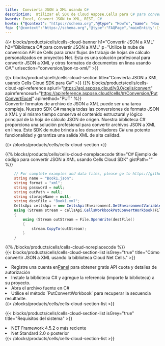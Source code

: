 ```yaml
---
title:  Convierta JSON a XML usando C#
description:  Utilizar el SDK de Cloud Aspose.Cells para C# para convertir un archivo de formato JSON a un archivo de formato XML.
kwords: Excel, Convert JSON to XML, REST, C#
howto: {"@context": "https://schema.org","@type": "HowTo","name": "How to convert JSON to XML using the Cells Cloud Net library.","description": "How to convert JSON to XML using the Cells Cloud Net library.","image": {"@type": "ImageObject"},"url": "/net/conversion/json-to-xml/","step": [{ "@type": "HowToStep","name": "How to convert JSON to XML using the Cells Cloud Net library. step 1", "image": {"@type": "ImageObject",},"url": "/net/conversion/json-to-xml/","text": "Register an account at <a href='https://dashboard.aspose.cloud/'>Dashboard</a> to get free API quota & authorization details",},{ "@type": "HowToStep","name": "How to convert JSON to XML using the Cells Cloud Net library. step 1", "image": {"@type": "ImageObject",},"url": "/net/conversion/json-to-xml/","text": "Install C# library and add the reference (import the library) to your project.",},{ "@type": "HowToStep","name": "How to convert JSON to XML using the Cells Cloud Net library. step 1", "image": {"@type": "ImageObject",},"url": "/net/conversion/json-to-xml/","text": "Open the source file in C#",},{ "@type": "HowToStep","name": "How to convert JSON to XML using the Cells Cloud Net library. step 1", "image": {"@type": "ImageObject",},"url": "/net/conversion/json-to-xml/","text": "Use the `PutConvertWorkbook` method to retrieve the resulting stream.",}, ],"supply": {"@type": "HowToSupply","name": "document"},"tool": [{"@type": "HowToTool","name": "Visual Studio, Visual Studio Code, Rider "},{"@type": "HowToTool","name": "Aspose Cells"}],"totalTime": "PT6M"}
fqa: {"@context":"https://schema.org","@type":"FAQPage","mainEntity":[{"@type":"Question","name":"Why convert file formats in C# using REST API?","acceptedAnswer":{"@type":"Answer","text":"Documents are encoded in many ways, and some files may be incompatible with the software you use. To open and read such files, just convert them to appropriate file formats.<br/><ol><li>Install .NET SDK and add the reference (import the library) to your project.</li><li>Open the source file in C# using REST API.</li><li>Call the PutConvertWorkbookRequest() method, passing an output filename with required extension.</li><li>Get the result of conversion as a separate file.</li></ol>"}},{"@type":"Question","name":"What file formats can I convert with your C# library?","acceptedAnswer":{"@type":"Answer","text":"We support a variety of file formats for conversion using .NET library, including XLSX, Excel, xls , PDF, CSV, HTML, Markdown, XML, PNG, JPG, TIFF, Json, TXT and many more."}},{"@type":"Question","name":"What is the maximum allowed file size for conversion using this .NET library?","acceptedAnswer":{"@type":"Answer","text":"There are no file size limits for format conversions using .NET library."}}]}
---
```

{{< blocks/products/cells/cells-cloud-banner h1="Convertir JSON a XML" h2="Biblioteca C# para convertir JSON a XML" p="Utilice la nube de conversión API de Cells para crear flujos de trabajo de hojas de cálculo personalizados en proyectos Net. Esta es una solución profesional para convertir JSON a XML y otros formatos de documentos en línea usando C#." urlsection="conversion/json-to-xml/" >}}

{{< blocks/products/cells/cells-cloud-section title="Convierta JSON a XML usando Cells Cloud SDK para C#" >}}
{{% blocks/products/cells/cells-cloud-api-reference apiurl="https://api.aspose.cloud/v3.0/cells/convert" apireferenceurl="https://apireference.aspose.cloud/cells/#/Conversion/PutConvertExcel" apimethod="PUT" %}}
<br/>
Convertir formatos de archivo de JSON a XML puede ser una tarea compleja. Nuestro SDK C# maneja todas las conversiones de formato JSON a XML y al mismo tiempo conserva el contenido estructural y lógico principal de la hoja de cálculo JSON de origen. Nuestra biblioteca C# proporciona una solución profesional para convertir archivos JSON a XML en línea. Este SDK de nube brinda a los desarrolladores C# una potente funcionalidad y garantiza una salida XML de alta calidad.

{{< /blocks/products/cells/cells-cloud-section >}}

{{% blocks/products/cells/cells-cloud-noreplacecode title="C# Ejemplo de código para convertir JSON a XML usando Cells Cloud SDK" gistPath="" %}}
 
```cs
    // For complete examples and data files, please go to https://github.com/aspose-cells-cloud/aspose-cells-cloud-dotnet/
    string name = "Book1.json";
    string format = "xml";
    string password = null;
    string outPath = null;
    string storageName = null;
    string destFile = "Book1.xml";
    CellsApi cellsApi = new CellsApi(Environment.GetEnvironmentVariable("ProductClientId"), Environment.GetEnvironmentVariable("ProductClientSecret"));
    using (Stream stream = cellsApi.CellsWorkbookPutConvertWorkbook(File.OpenRead(name), format, password, outPath, storageName))
    {
        using (Stream outStream = File.OpenWrite(destFile))
        {
            stream.CopyTo(outStream);
        }
    }
```
 
{{% /blocks/products/cells/cells-cloud-noreplacecode %}}
<br/>
{{< blocks/products/cells/cells-cloud-section-list isGrey="true" title="Cómo convertir JSON a XML usando la biblioteca Cloud Net Cells." >}}
<li> Registre una cuenta en<a href="https://dashboard.aspose.cloud/">Panel</a> para obtener gratis API cuota y detalles de autorización</li>
<li>Instale la biblioteca C# y agregue la referencia (importe la biblioteca) a su proyecto.</li>
<li>Abra el archivo fuente en C#</li>
<li>Utilice el método `PutConvertWorkbook` para recuperar la secuencia resultante.</li>
{{< /blocks/products/cells/cells-cloud-section-list >}}

{{< blocks/products/cells/cells-cloud-section-list isGrey="true" title="Requisitos del sistema" >}}
<li>NET Framework 4.5.2 o más reciente</li>
<li>Net Standard 2.0 o posterior</li>
{{< /blocks/products/cells/cells-cloud-section-list >}}
